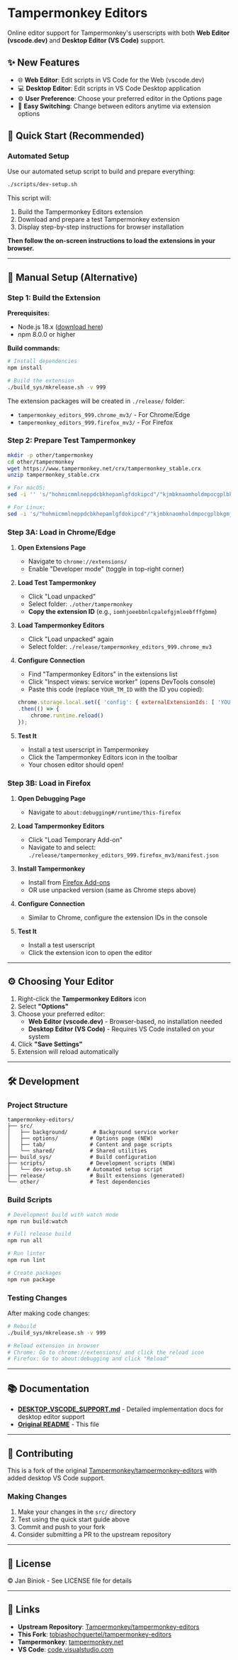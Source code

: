 # Tampermonkey Editors

Online editor support for Tampermonkey's userscripts with both **Web Editor (vscode.dev)** and **Desktop Editor (VS Code)** support.

## ✨ New Features

- 🌐 **Web Editor**: Edit scripts in VS Code for the Web (vscode.dev)
- 💻 **Desktop Editor**: Edit scripts in VS Code Desktop application
- ⚙️ **User Preference**: Choose your preferred editor in the Options page
- 🔄 **Easy Switching**: Change between editors anytime via extension options

## 🚀 Quick Start (Recommended)

### Automated Setup

Use our automated setup script to build and prepare everything:

```bash
./scripts/dev-setup.sh
```

This script will:
1. Build the Tampermonkey Editors extension
2. Download and prepare a test Tampermonkey extension
3. Display step-by-step instructions for browser installation

**Then follow the on-screen instructions to load the extensions in your browser.**

---

## 📖 Manual Setup (Alternative)

### Step 1: Build the Extension

**Prerequisites:**
- Node.js 18.x ([download here](https://nodejs.org/))
- npm 8.0.0 or higher

**Build commands:**

```bash
# Install dependencies
npm install

# Build the extension
./build_sys/mkrelease.sh -v 999
```

The extension packages will be created in `./release/` folder:
- `tampermonkey_editors_999.chrome_mv3/` - For Chrome/Edge
- `tampermonkey_editors_999.firefox_mv3/` - For Firefox

### Step 2: Prepare Test Tampermonkey

```bash
mkdir -p other/tampermonkey
cd other/tampermonkey
wget https://www.tampermonkey.net/crx/tampermonkey_stable.crx
unzip tampermonkey_stable.crx

# For macOS:
sed -i '' 's/"hohmicmmlneppdcbkhepamlgfdokipcd"/"kjmbknaomholdmpocgplbkgmjdnidinh"/g' background.js

# For Linux:
sed -i 's/"hohmicmmlneppdcbkhepamlgfdokipcd"/"kjmbknaomholdmpocgplbkgmjdnidinh"/g' background.js
```

### Step 3A: Load in Chrome/Edge

1. **Open Extensions Page**
   - Navigate to `chrome://extensions/`
   - Enable "Developer mode" (toggle in top-right corner)

2. **Load Test Tampermonkey**
   - Click "Load unpacked"
   - Select folder: `./other/tampermonkey`
   - **Copy the extension ID** (e.g., `iomhjoeebbnlcpalefgjmleebfffgbmm`)

3. **Load Tampermonkey Editors**
   - Click "Load unpacked" again
   - Select folder: `./release/tampermonkey_editors_999.chrome_mv3`

4. **Configure Connection**
   - Find "Tampermonkey Editors" in the extensions list
   - Click "Inspect views: service worker" (opens DevTools console)
   - Paste this code (replace `YOUR_TM_ID` with the ID you copied):

   ```javascript
   chrome.storage.local.set({ 'config': { externalExtensionIds: [ 'YOUR_TM_ID' ] } })
   .then(() => {
       chrome.runtime.reload()
   });
   ```

5. **Test It**
   - Install a test userscript in Tampermonkey
   - Click the Tampermonkey Editors icon in the toolbar
   - Your chosen editor should open!

### Step 3B: Load in Firefox

1. **Open Debugging Page**
   - Navigate to `about:debugging#/runtime/this-firefox`

2. **Load Tampermonkey Editors**
   - Click "Load Temporary Add-on"
   - Navigate to and select: `./release/tampermonkey_editors_999.firefox_mv3/manifest.json`

3. **Install Tampermonkey**
   - Install from [Firefox Add-ons](https://addons.mozilla.org/firefox/addon/tampermonkey/)
   - OR use unpacked version (same as Chrome steps above)

4. **Configure Connection**
   - Similar to Chrome, configure the extension IDs in the console

5. **Test It**
   - Install a test userscript
   - Click the extension icon to open the editor

---

## ⚙️ Choosing Your Editor

1. Right-click the **Tampermonkey Editors** icon
2. Select **"Options"**
3. Choose your preferred editor:
   - **Web Editor (vscode.dev)** - Browser-based, no installation needed
   - **Desktop Editor (VS Code)** - Requires VS Code installed on your system
4. Click **"Save Settings"**
5. Extension will reload automatically

---

## 🛠️ Development

### Project Structure

```
tampermonkey-editors/
├── src/
│   ├── background/        # Background service worker
│   ├── options/          # Options page (NEW)
│   ├── tab/              # Content and page scripts
│   └── shared/           # Shared utilities
├── build_sys/            # Build configuration
├── scripts/              # Development scripts (NEW)
│   └── dev-setup.sh     # Automated setup script
├── release/              # Built extensions (generated)
└── other/                # Test dependencies
```

### Build Scripts

```bash
# Development build with watch mode
npm run build:watch

# Full release build
npm run all

# Run linter
npm run lint

# Create packages
npm run package
```

### Testing Changes

After making code changes:

```bash
# Rebuild
./build_sys/mkrelease.sh -v 999

# Reload extension in browser
# Chrome: Go to chrome://extensions/ and click the reload icon
# Firefox: Go to about:debugging and click "Reload"
```

---

## 📚 Documentation

- **[DESKTOP_VSCODE_SUPPORT.md](./DESKTOP_VSCODE_SUPPORT.md)** - Detailed implementation docs for desktop editor support
- **[Original README](./README.md)** - This file

---

## 🤝 Contributing

This is a fork of the original [Tampermonkey/tampermonkey-editors](https://github.com/Tampermonkey/tampermonkey-editors) with added desktop VS Code support.

### Making Changes

1. Make your changes in the `src/` directory
2. Test using the quick start guide above
3. Commit and push to your fork
4. Consider submitting a PR to the upstream repository

---

## 📝 License

© Jan Biniok - See LICENSE file for details

---

## 🔗 Links

- **Upstream Repository**: [Tampermonkey/tampermonkey-editors](https://github.com/Tampermonkey/tampermonkey-editors)
- **This Fork**: [tobiashochguertel/tampermonkey-editors](https://github.com/tobiashochguertel/tampermonkey-editors)
- **Tampermonkey**: [tampermonkey.net](https://www.tampermonkey.net/)
- **VS Code**: [code.visualstudio.com](https://code.visualstudio.com/)